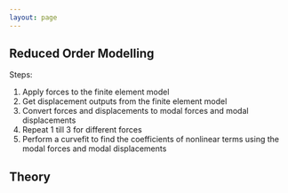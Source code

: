 ```yaml
---
layout: page
---
```

## Reduced Order Modelling 
Steps:
1. Apply forces to the finite element model
2. Get displacement outputs from the finite element model
3. Convert forces and displacements to modal forces and modal displacements
4. Repeat 1 till 3 for different forces
5. Perform a curvefit to find the coefficients of nonlinear terms using the modal forces and modal displacements
## Theory 
